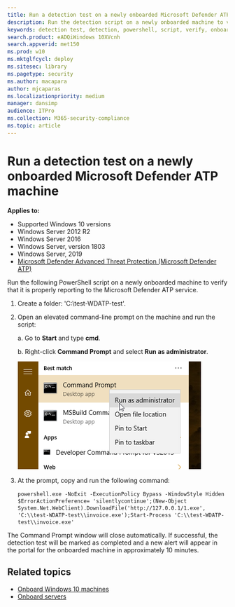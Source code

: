 ```yaml
---
title: Run a detection test on a newly onboarded Microsoft Defender ATP machine
description: Run the detection script on a newly onboarded machine to verify that it is properly onboarded to the Microsoft Defender ATP service.
keywords: detection test, detection, powershell, script, verify, onboarding, windows defender advanced threat protection onboarding, clients, servers, test
search.product: eADQiWindows 10XVcnh
search.appverid: met150
ms.prod: w10
ms.mktglfcycl: deploy
ms.sitesec: library
ms.pagetype: security
ms.author: macapara
author: mjcaparas
ms.localizationpriority: medium
manager: dansimp
audience: ITPro
ms.collection: M365-security-compliance 
ms.topic: article
---
```


#  Run a detection test on a newly onboarded Microsoft Defender ATP machine 

**Applies to:**
- Supported Windows 10 versions
- Windows Server 2012 R2
- Windows Server 2016
- Windows Server, version 1803
- Windows Server, 2019
- [Microsoft Defender Advanced Threat Protection (Microsoft Defender ATP)](https://go.microsoft.com/fwlink/p/?linkid=2069559)


Run the following PowerShell script on a newly onboarded machine to verify that it is properly reporting to the Microsoft Defender ATP service.

1. Create a folder:  'C:\test-WDATP-test'.
2. Open an elevated command-line prompt on the machine and run the script:

    a.  Go to **Start** and type **cmd**.

    b.  Right-click **Command Prompt** and select **Run as administrator**.

    ![Window Start menu pointing to Run as administrator](images/run-as-admin.png)

3. At the prompt, copy and run the following command:

    ```
    powershell.exe -NoExit -ExecutionPolicy Bypass -WindowStyle Hidden $ErrorActionPreference= 'silentlycontinue';(New-Object System.Net.WebClient).DownloadFile('http://127.0.0.1/1.exe', 'C:\\test-WDATP-test\\invoice.exe');Start-Process 'C:\\test-WDATP-test\\invoice.exe'
    ```

The Command Prompt window will close automatically. If successful, the detection test will be marked as completed and a new alert will appear in the portal for the onboarded machine in approximately 10 minutes.

## Related topics
- [Onboard Windows 10 machines](configure-endpoints.md)
- [Onboard servers](configure-server-endpoints.md)
